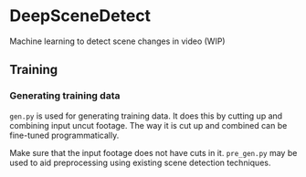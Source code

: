 # DeepSceneDetect
Machine learning to detect scene changes in video (WIP)

## Training
### Generating training data
`gen.py` is used for generating training data. It does this by cutting up and combining input uncut footage.
The way it is cut up and combined can be fine-tuned programmatically.<!--, code examples are given below. -->

Make sure that the input footage does not have cuts in it. `pre_gen.py` may be used to aid preprocessing using existing scene detection techniques.